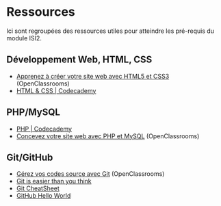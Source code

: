 # Ressources

Ici sont regroupées des ressources utiles pour atteindre les pré-requis du module ISI2.

## Développement Web, HTML, CSS

* [Apprenez à créer votre site web avec HTML5 et CSS3](http://openclassrooms.com/courses/apprenez-a-creer-votre-site-web-avec-html5-et-css3) (OpenClassrooms)
* [HTML & CSS | Codecademy](http://www.codecademy.com/fr/tracks/web)

## PHP/MySQL

* [PHP | Codecademy](http://www.codecademy.com/fr/tracks/php)
* [Concevez votre site web avec PHP et MySQL](http://openclassrooms.com/courses/concevez-votre-site-web-avec-php-et-mysql) (OpenClassrooms)

## Git/GitHub

* [Gérez vos codes source avec Git](http://openclassrooms.com/courses/gerez-vos-codes-source-avec-git) (OpenClassrooms)
* [Git is easier than you think](http://nfarina.com/post/9868516270/git-is-simpler)
* [Git CheatSheet](https://github.com/mikeizbicki/ucr-cs100/blob/2015winter/textbook/cheatsheets/git-cheatsheet.md)
* [GitHub Hello World](https://guides.github.com/activities/hello-world/)
